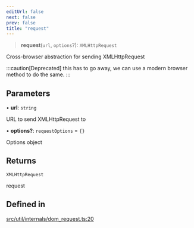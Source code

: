 ```yaml
---
editUrl: false
next: false
prev: false
title: "request"
---
```


> **request**(`url`, `options`?): `XMLHttpRequest`

Cross-browser abstraction for sending XMLHttpRequest

:::caution[Deprecated]
this has to go away, we can use a modern browser method to do the same.
:::

## Parameters

• **url**: `string`

URL to send XMLHttpRequest to

• **options?**: `requestOptions` = `{}`

Options object

## Returns

`XMLHttpRequest`

request

## Defined in

[src/util/internals/dom\_request.ts:20](https://github.com/fabricjs/fabric.js/blob/v6.0.0-rc4/src/util/internals/dom_request.ts#L20)
